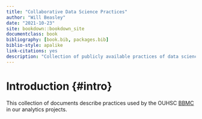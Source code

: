 ```yaml
---
title: "Collaborative Data Science Practices"
author: "Will Beasley"
date: "2021-10-23"
site: bookdown::bookdown_site
documentclass: book
bibliography: [book.bib, packages.bib]
biblio-style: apalike
link-citations: yes
description: "Collection of publicly available practices of data science and analysis."
---
```


Introduction {#intro}
====================================

This collection of documents describe practices used by the OUHSC [BBMC](https://ouhsc.edu/bbmc) in our analytics projects.


